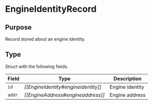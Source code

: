 # EngineIdentityRecord

## Purpose

Record stored about an engine identity.

## Type

*Struct* with the following fields.

| Field  | Type                                | Description     |
|--------|-------------------------------------|-----------------|
| `id`   | *[[EngineIdentity#engineidentity]]* | Engine identity |
| `addr` | *[[EngineAddress#engineaddress]]*   | Engine address  |
